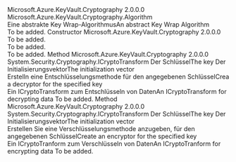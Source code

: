 <Type Name="KeyWrapAlgorithm" FullName="Microsoft.Azure.KeyVault.Cryptography.KeyWrapAlgorithm">
  <TypeSignature Language="C#" Value="public abstract class KeyWrapAlgorithm : Microsoft.Azure.KeyVault.Cryptography.Algorithm" />
  <TypeSignature Language="ILAsm" Value=".class public auto ansi abstract beforefieldinit KeyWrapAlgorithm extends Microsoft.Azure.KeyVault.Cryptography.Algorithm" />
  <TypeSignature Language="DocId" Value="T:Microsoft.Azure.KeyVault.Cryptography.KeyWrapAlgorithm" />
  <TypeSignature Language="VB.NET" Value="Public MustInherit Class KeyWrapAlgorithm&#xA;Inherits Algorithm" />
  <TypeSignature Language="F#" Value="type KeyWrapAlgorithm = class&#xA;    inherit Algorithm" />
  <AssemblyInfo>
    <AssemblyName>Microsoft.Azure.KeyVault.Cryptography</AssemblyName>
    <AssemblyVersion>2.0.0.0</AssemblyVersion>
  </AssemblyInfo>
  <Base>
    <BaseTypeName>Microsoft.Azure.KeyVault.Cryptography.Algorithm</BaseTypeName>
  </Base>
  <Interfaces />
  <Docs>
    <summary>
            <span data-ttu-id="e2596-101">Eine abstrakte Key Wrap-Algorithmus</span><span class="sxs-lookup"><span data-stu-id="e2596-101">An abstract Key Wrap Algorithm</span></span>
            </summary>
    <remarks>To be added.</remarks>
  </Docs>
  <Members>
    <Member MemberName=".ctor">
      <MemberSignature Language="C#" Value="protected KeyWrapAlgorithm (string name);" />
      <MemberSignature Language="ILAsm" Value=".method familyhidebysig specialname rtspecialname instance void .ctor(string name) cil managed" />
      <MemberSignature Language="DocId" Value="M:Microsoft.Azure.KeyVault.Cryptography.KeyWrapAlgorithm.#ctor(System.String)" />
      <MemberSignature Language="VB.NET" Value="Protected Sub New (name As String)" />
      <MemberSignature Language="F#" Value="new Microsoft.Azure.KeyVault.Cryptography.KeyWrapAlgorithm : string -&gt; Microsoft.Azure.KeyVault.Cryptography.KeyWrapAlgorithm" Usage="new Microsoft.Azure.KeyVault.Cryptography.KeyWrapAlgorithm name" />
      <MemberType>Constructor</MemberType>
      <AssemblyInfo>
        <AssemblyName>Microsoft.Azure.KeyVault.Cryptography</AssemblyName>
        <AssemblyVersion>2.0.0.0</AssemblyVersion>
      </AssemblyInfo>
      <Parameters>
        <Parameter Name="name" Type="System.String" />
      </Parameters>
      <Docs>
        <param name="name">To be added.</param>
        <summary>To be added.</summary>
        <remarks>To be added.</remarks>
      </Docs>
    </Member>
    <Member MemberName="CreateDecryptor">
      <MemberSignature Language="C#" Value="public abstract System.Security.Cryptography.ICryptoTransform CreateDecryptor (byte[] key, byte[] iv);" />
      <MemberSignature Language="ILAsm" Value=".method public hidebysig newslot virtual instance class System.Security.Cryptography.ICryptoTransform CreateDecryptor(unsigned int8[] key, unsigned int8[] iv) cil managed" />
      <MemberSignature Language="DocId" Value="M:Microsoft.Azure.KeyVault.Cryptography.KeyWrapAlgorithm.CreateDecryptor(System.Byte[],System.Byte[])" />
      <MemberSignature Language="VB.NET" Value="Public MustOverride Function CreateDecryptor (key As Byte(), iv As Byte()) As ICryptoTransform" />
      <MemberSignature Language="F#" Value="abstract member CreateDecryptor : byte[] * byte[] -&gt; System.Security.Cryptography.ICryptoTransform" Usage="keyWrapAlgorithm.CreateDecryptor (key, iv)" />
      <MemberType>Method</MemberType>
      <AssemblyInfo>
        <AssemblyName>Microsoft.Azure.KeyVault.Cryptography</AssemblyName>
        <AssemblyVersion>2.0.0.0</AssemblyVersion>
      </AssemblyInfo>
      <ReturnValue>
        <ReturnType>System.Security.Cryptography.ICryptoTransform</ReturnType>
      </ReturnValue>
      <Parameters>
        <Parameter Name="key" Type="System.Byte[]" />
        <Parameter Name="iv" Type="System.Byte[]" />
      </Parameters>
      <Docs>
        <param name="key"><span data-ttu-id="e2596-102">Der Schlüssel</span><span class="sxs-lookup"><span data-stu-id="e2596-102">The key</span></span></param>
        <param name="iv"><span data-ttu-id="e2596-103">Der Initialisierungsvektor</span><span class="sxs-lookup"><span data-stu-id="e2596-103">The initialization vector</span></span></param>
        <summary>
            <span data-ttu-id="e2596-104">Erstelln eine Entschlüsselungsmethode für den angegebenen Schlüssel</span><span class="sxs-lookup"><span data-stu-id="e2596-104">Crea a decryptor for the specified key</span></span>
            </summary>
        <returns><span data-ttu-id="e2596-105">Ein ICryptoTransform zum Entschlüsseln von Daten</span><span class="sxs-lookup"><span data-stu-id="e2596-105">An ICryptoTransform for decrypting data</span></span></returns>
        <remarks>To be added.</remarks>
      </Docs>
    </Member>
    <Member MemberName="CreateEncryptor">
      <MemberSignature Language="C#" Value="public abstract System.Security.Cryptography.ICryptoTransform CreateEncryptor (byte[] key, byte[] iv);" />
      <MemberSignature Language="ILAsm" Value=".method public hidebysig newslot virtual instance class System.Security.Cryptography.ICryptoTransform CreateEncryptor(unsigned int8[] key, unsigned int8[] iv) cil managed" />
      <MemberSignature Language="DocId" Value="M:Microsoft.Azure.KeyVault.Cryptography.KeyWrapAlgorithm.CreateEncryptor(System.Byte[],System.Byte[])" />
      <MemberSignature Language="VB.NET" Value="Public MustOverride Function CreateEncryptor (key As Byte(), iv As Byte()) As ICryptoTransform" />
      <MemberSignature Language="F#" Value="abstract member CreateEncryptor : byte[] * byte[] -&gt; System.Security.Cryptography.ICryptoTransform" Usage="keyWrapAlgorithm.CreateEncryptor (key, iv)" />
      <MemberType>Method</MemberType>
      <AssemblyInfo>
        <AssemblyName>Microsoft.Azure.KeyVault.Cryptography</AssemblyName>
        <AssemblyVersion>2.0.0.0</AssemblyVersion>
      </AssemblyInfo>
      <ReturnValue>
        <ReturnType>System.Security.Cryptography.ICryptoTransform</ReturnType>
      </ReturnValue>
      <Parameters>
        <Parameter Name="key" Type="System.Byte[]" />
        <Parameter Name="iv" Type="System.Byte[]" />
      </Parameters>
      <Docs>
        <param name="key"><span data-ttu-id="e2596-106">Der Schlüssel</span><span class="sxs-lookup"><span data-stu-id="e2596-106">The key</span></span></param>
        <param name="iv"><span data-ttu-id="e2596-107">Der Initialisierungsvektor</span><span class="sxs-lookup"><span data-stu-id="e2596-107">The initialization vector</span></span></param>
        <summary>
            <span data-ttu-id="e2596-108">Erstellen Sie eine Verschlüsselungsmethode anzugeben, für den angegebenen Schlüssel</span><span class="sxs-lookup"><span data-stu-id="e2596-108">Create an encryptor for the specified key</span></span>
            </summary>
        <returns><span data-ttu-id="e2596-109">Ein ICryptoTranform zum Verschlüsseln von Daten</span><span class="sxs-lookup"><span data-stu-id="e2596-109">An ICryptoTranform for encrypting data</span></span></returns>
        <remarks>To be added.</remarks>
      </Docs>
    </Member>
  </Members>
</Type>